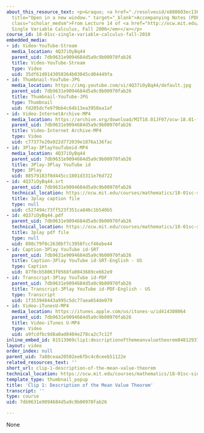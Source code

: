 ```yaml
---
about_this_resource_text: <p>&raquo; <a href="./resolveuid/e880603ec136cc8ebaa68c7d72c22024"
  title="Open in a new window." target="_blank">Accompanying Notes (PDF)</a></p> <p
  class="scholar_medsm">From Lecture 14 of <a href="http://ocw.mit.edu/courses/mathematics/18-01-single-variable-calculus-fall-2006/video-lectures/"><em>18.01
  Single Variable Calculus, Fall 2006</em></a></p>
course_id: 18-01sc-single-variable-calculus-fall-2010
embedded_media:
- id: Video-YouTube-Stream
  media_location: 4Q37iOyBq44
  parent_uid: 7db9631e9094684d5a9c9b00970fab26
  title: Video-YouTube-Stream
  type: Video
  uid: 35df61d0143050364b03045cd04449fa
- id: Thumbnail-YouTube-JPG
  media_location: https://img.youtube.com/vi/4Q37iOyBq44/default.jpg
  parent_uid: 7db9631e9094684d5a9c9b00970fab26
  title: Thumbnail-YouTube-JPG
  type: Thumbnail
  uid: fd205dcfe979bb4c64b13ea3958ea1af
- id: Video-InternetArchive-MP4
  media_location: https://archive.org/download/MIT18.01JF07/ocw-18.01-f07-lec14_300k.mp4
  parent_uid: 7db9631e9094684d5a9c9b00970fab26
  title: Video-Internet Archive-MP4
  type: Video
  uid: c77377e20a922d772039e1876a136fac
- id: 3Play-3PlayYouTubeid-MP4
  media_location: 4Q37iOyBq44
  parent_uid: 7db9631e9094684d5a9c9b00970fab26
  title: 3Play-3Play YouTube id
  type: 3Play
  uid: 88579183f0d445cc1801d3311e76d722
- id: 4Q37iOyBq44.srt
  parent_uid: 7db9631e9094684d5a9c9b00970fab26
  technical_location: https://ocw.mit.edu/courses/mathematics/18-01sc-single-variable-calculus-fall-2010/unit-2-applications-of-differentiation/part-c-mean-value-theorem-antiderivatives-and-differential-equations/session-34-introduction-to-the-mean-value-theorem/clip-1-description-of-the-mean-value-theorem/4Q37iOyBq44.srt
  title: 3play caption file
  type: null
  uid: c527494c73ff523f351ca846c1b540b5
- id: 4Q37iOyBq44.pdf
  parent_uid: 7db9631e9094684d5a9c9b00970fab26
  technical_location: https://ocw.mit.edu/courses/mathematics/18-01sc-single-variable-calculus-fall-2010/unit-2-applications-of-differentiation/part-c-mean-value-theorem-antiderivatives-and-differential-equations/session-34-introduction-to-the-mean-value-theorem/clip-1-description-of-the-mean-value-theorem/4Q37iOyBq44.pdf
  title: 3play pdf file
  type: null
  uid: 898c79f0c2630bf7c3958fccf46ebe44
- id: Caption-3Play YouTube id-SRT
  parent_uid: 7db9631e9094684d5a9c9b00970fab26
  title: Caption-3Play YouTube id-SRT-English - US
  type: Caption
  uid: 87f0cb58063f0568fa0043689ce662e9
- id: Transcript-3Play YouTube id-PDF
  parent_uid: 7db9631e9094684d5a9c9b00970fab26
  title: Transcript-3Play YouTube id-PDF-English - US
  type: Transcript
  uid: 1f353948443a995c5dc77aea654de079
- id: Video-iTunesU-MP4
  media_location: https://itunes.apple.com/us/itunes-u/id414308064
  parent_uid: 7db9631e9094684d5a9c9b00970fab26
  title: Video-iTunes U-MP4
  type: Video
  uid: a9fcdfbc9d8a0ad8404e278ca2c7c12f
inline_embed_id: 81513969clip1:descriptionofthemeanvaluetheorem84812937
layout: video
order_index: null
parent_uid: 7a88ceaa20502ee6fbc4c0ceeb51122e
related_resources_text: ''
short_url: clip-1-description-of-the-mean-value-theorem
technical_location: https://ocw.mit.edu/courses/mathematics/18-01sc-single-variable-calculus-fall-2010/unit-2-applications-of-differentiation/part-c-mean-value-theorem-antiderivatives-and-differential-equations/session-34-introduction-to-the-mean-value-theorem/clip-1-description-of-the-mean-value-theorem
template_type: thumbnail_popup
title: 'Clip 1: Description of the Mean Value Theorem'
transcript: ''
type: course
uid: 7db9631e9094684d5a9c9b00970fab26

---
```

None